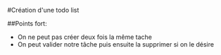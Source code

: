 #Création d'une todo list

##Points fort:
- On ne peut pas créer deux fois la même tache
- On peut valider notre tâche puis ensuite la supprimer si on le désire 	